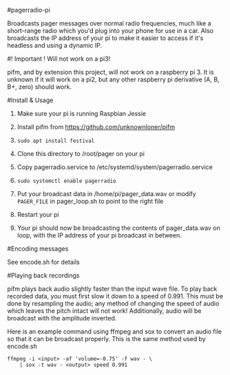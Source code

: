 #pagerradio-pi

Broadcasts pager messages over normal radio frequencies, much like a short-range
radio which you'd plug into your phone for use in a car. Also broadcasts the IP
address of your pi to make it easier to access if it's headless and using a
dynamic IP.


#! Important ! Will not work on a pi3!

pifm, and by extension this project, will not work on a raspberry pi 3. It is
unknown if it will work on a pi2, but any other raspberry pi derivative (A, B,
B+, zero) should work.


#Install & Usage

1. Make sure your pi is running Raspbian Jessie

2. Install pifm from https://github.com/unknownloner/pifm

3. `sudo apt install festival`

4. Clone this directory to /root/pager on your pi

5. Copy pagerradio.service to /etc/systemd/system/pagerradio.service

6. `sudo systemctl enable pagerradio`

7. Put your broadcast data in /home/pi/pager\_data.wav or modify `PAGER_FILE` in
   pager\_loop.sh to point to the right file

8. Restart your pi

9. Your pi should now be broadcasting the contents of pager\_data.wav on loop,
   with the IP address of your pi broadcast in between.


#Encoding messages

See encode.sh for details


#Playing back recordings

pifm plays back audio slightly faster than the input wave file. To play back
recorded data, you must first slow it down to a speed of 0.991. This must be
done by resampling the audio; any method of changing the speed of audio which
leaves the pitch intact will not work! Additionally, audio will be broadcast
with the amplitude inverted.

Here is an example command using ffmpeg and sox to convert an audio file so that
it can be broadcast properly. This is the same method used by encode.sh

    ffmpeg -i <input> -af 'volume=-0.75' -f wav - \
        | sox -t wav - <output> speed 0.991

